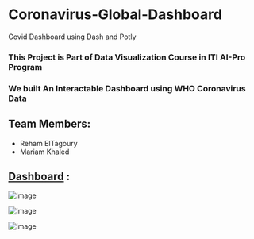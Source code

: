 # Coronavirus-Global-Dashboard
Covid Dashboard using Dash and Potly 
### This Project is Part of Data Visualization Course in ITI AI-Pro Program
### We built An Interactable Dashboard using WHO Coronavirus Data
## Team Members:
 * Reham ElTagoury
 * Mariam Khaled


## [Dashboard](https://github.com/rehamessameltagoury/Coronavirus-Global-Dashboard/blob/main/CoronavirusGlobalDashboard.ipynb) :
![image](https://user-images.githubusercontent.com/36308055/138860824-58291b26-3f8e-496a-b4ef-965c54348cda.png)

![image](https://user-images.githubusercontent.com/36308055/138861037-e00a802b-c42e-4549-a3c0-eaa231fcaaa0.png)

![image](https://user-images.githubusercontent.com/36280726/138908218-8c35171f-0d21-4cef-9445-698a86760edc.png)

